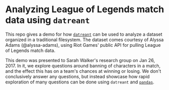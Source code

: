# Analyzing League of Legends match data using `datreant`

This repo gives a demo for how [`datreant`](http://datreant.org/) can be used to analyze a dataset organized in a traditional filesystem.
The dataset comes courtesy of Alyssa Adams (@alyssa-adams), using Riot Games' public API for pulling League of Legends match data.

This demo was presented to Sarah Walker's research group on Jan 26, 2017.
In it, we explore questions around banning of characters in a match, and the effect this has on a team's chances at winning or losing.
We don't conclusively answer any questions, but instead showcase how rapid exploration of many questions can be done using `datreant` and [`pandas`](http://pandas.pydata.org/).
